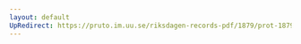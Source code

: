 ```yaml
---
layout: default
UpRedirect: https://pruto.im.uu.se/riksdagen-records-pdf/1879/prot-1879--ak--061/prot-1879--ak--061_039.pdf
---
```

